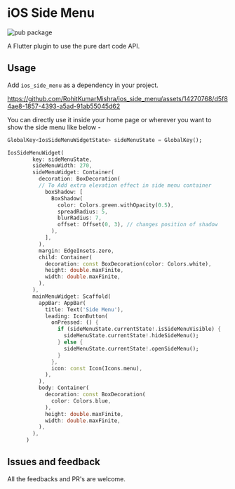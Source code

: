 # iOS Side Menu
![pub package](https://img.shields.io/badge/pub-v1.0.0-blue)

A Flutter plugin to use the pure dart code API.

## Usage
Add `ios_side_menu` as a dependency in your project.


https://github.com/RohitKumarMishra/ios_side_menu/assets/14270768/d5f84ae8-1857-4393-a5ad-91ab55045d62


You can directly use it inside your home page or wherever you want to show the side menu like below - 
```dart
GlobalKey<IosSideMenuWidgetState> sideMenuState = GlobalKey();

IosSideMenuWidget(
        key: sideMenuState,
        sideMenuWidth: 270,
        sideMenuWidget: Container(
          decoration: BoxDecoration(
          // To Add extra elevation effect in side menu container
            boxShadow: [
              BoxShadow(
                color: Colors.green.withOpacity(0.5),
                spreadRadius: 5,
                blurRadius: 7,
                offset: Offset(0, 3), // changes position of shadow
              ),
            ],
          ),
          margin: EdgeInsets.zero,
          child: Container(
            decoration: const BoxDecoration(color: Colors.white),
            height: double.maxFinite,
            width: double.maxFinite,
          ),
        ),
        mainMenuWidget: Scaffold(
          appBar: AppBar(
            title: Text('Side Menu'),
            leading: IconButton(
              onPressed: () {
                if (sideMenuState.currentState!.isSideMenuVisible) {
                  sideMenuState.currentState!.hideSideMenu();
                } else {
                  sideMenuState.currentState!.openSideMenu();
                }
              },
              icon: const Icon(Icons.menu),
            ),
          ),
          body: Container(
            decoration: const BoxDecoration(
              color: Colors.blue,
            ),
            height: double.maxFinite,
            width: double.maxFinite,
          ),
        ),
      )
```

## Issues and feedback

All the feedbacks and PR's are welcome.
